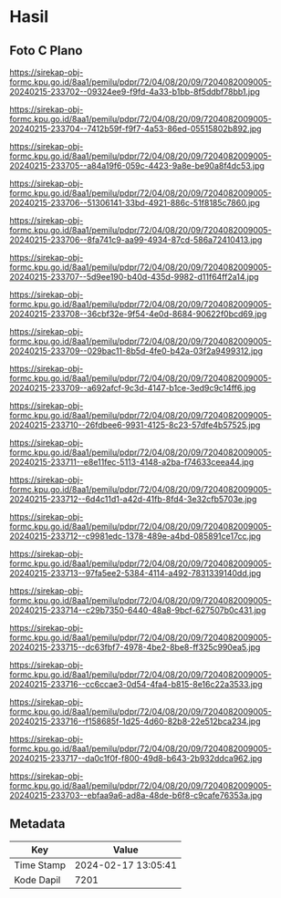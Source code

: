 # Hasil

## Foto C Plano

https://sirekap-obj-formc.kpu.go.id/8aa1/pemilu/pdpr/72/04/08/20/09/7204082009005-20240215-233702--09324ee9-f9fd-4a33-b1bb-8f5ddbf78bb1.jpg

https://sirekap-obj-formc.kpu.go.id/8aa1/pemilu/pdpr/72/04/08/20/09/7204082009005-20240215-233704--7412b59f-f9f7-4a53-86ed-05515802b892.jpg

https://sirekap-obj-formc.kpu.go.id/8aa1/pemilu/pdpr/72/04/08/20/09/7204082009005-20240215-233705--a84a19f6-059c-4423-9a8e-be90a8f4dc53.jpg

https://sirekap-obj-formc.kpu.go.id/8aa1/pemilu/pdpr/72/04/08/20/09/7204082009005-20240215-233706--51306141-33bd-4921-886c-51f8185c7860.jpg

https://sirekap-obj-formc.kpu.go.id/8aa1/pemilu/pdpr/72/04/08/20/09/7204082009005-20240215-233706--8fa741c9-aa99-4934-87cd-586a72410413.jpg

https://sirekap-obj-formc.kpu.go.id/8aa1/pemilu/pdpr/72/04/08/20/09/7204082009005-20240215-233707--5d9ee190-b40d-435d-9982-d11f64ff2a14.jpg

https://sirekap-obj-formc.kpu.go.id/8aa1/pemilu/pdpr/72/04/08/20/09/7204082009005-20240215-233708--36cbf32e-9f54-4e0d-8684-90622f0bcd69.jpg

https://sirekap-obj-formc.kpu.go.id/8aa1/pemilu/pdpr/72/04/08/20/09/7204082009005-20240215-233709--029bac11-8b5d-4fe0-b42a-03f2a9499312.jpg

https://sirekap-obj-formc.kpu.go.id/8aa1/pemilu/pdpr/72/04/08/20/09/7204082009005-20240215-233709--a692afcf-9c3d-4147-b1ce-3ed9c9c14ff6.jpg

https://sirekap-obj-formc.kpu.go.id/8aa1/pemilu/pdpr/72/04/08/20/09/7204082009005-20240215-233710--26fdbee6-9931-4125-8c23-57dfe4b57525.jpg

https://sirekap-obj-formc.kpu.go.id/8aa1/pemilu/pdpr/72/04/08/20/09/7204082009005-20240215-233711--e8e11fec-5113-4148-a2ba-f74633ceea44.jpg

https://sirekap-obj-formc.kpu.go.id/8aa1/pemilu/pdpr/72/04/08/20/09/7204082009005-20240215-233712--6d4c11d1-a42d-41fb-8fd4-3e32cfb5703e.jpg

https://sirekap-obj-formc.kpu.go.id/8aa1/pemilu/pdpr/72/04/08/20/09/7204082009005-20240215-233712--c9981edc-1378-489e-a4bd-085891ce17cc.jpg

https://sirekap-obj-formc.kpu.go.id/8aa1/pemilu/pdpr/72/04/08/20/09/7204082009005-20240215-233713--97fa5ee2-5384-4114-a492-7831339140dd.jpg

https://sirekap-obj-formc.kpu.go.id/8aa1/pemilu/pdpr/72/04/08/20/09/7204082009005-20240215-233714--c29b7350-6440-48a8-9bcf-627507b0c431.jpg

https://sirekap-obj-formc.kpu.go.id/8aa1/pemilu/pdpr/72/04/08/20/09/7204082009005-20240215-233715--dc63fbf7-4978-4be2-8be8-ff325c990ea5.jpg

https://sirekap-obj-formc.kpu.go.id/8aa1/pemilu/pdpr/72/04/08/20/09/7204082009005-20240215-233716--cc6ccae3-0d54-4fa4-b815-8e16c22a3533.jpg

https://sirekap-obj-formc.kpu.go.id/8aa1/pemilu/pdpr/72/04/08/20/09/7204082009005-20240215-233716--f158685f-1d25-4d60-82b8-22e512bca234.jpg

https://sirekap-obj-formc.kpu.go.id/8aa1/pemilu/pdpr/72/04/08/20/09/7204082009005-20240215-233717--da0c1f0f-f800-49d8-b643-2b932ddca962.jpg

https://sirekap-obj-formc.kpu.go.id/8aa1/pemilu/pdpr/72/04/08/20/09/7204082009005-20240215-233703--ebfaa9a6-ad8a-48de-b6f8-c9cafe76353a.jpg


## Metadata

| Key        | Value               |
| ---------- | ------------------- |
| Time Stamp | 2024-02-17 13:05:41 |
| Kode Dapil | 7201                |



